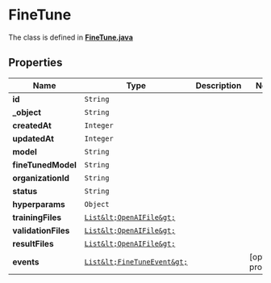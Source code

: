 

# FineTune

The class is defined in **[FineTune.java](../../src/main/java/org/openapitools/model/FineTune.java)**

## Properties

Name | Type | Description | Notes
------------ | ------------- | ------------- | -------------
**id** | `String` |  | 
**_object** | `String` |  | 
**createdAt** | `Integer` |  | 
**updatedAt** | `Integer` |  | 
**model** | `String` |  | 
**fineTunedModel** | `String` |  | 
**organizationId** | `String` |  | 
**status** | `String` |  | 
**hyperparams** | `Object` |  | 
**trainingFiles** | [`List&lt;OpenAIFile&gt;`](OpenAIFile.md) |  | 
**validationFiles** | [`List&lt;OpenAIFile&gt;`](OpenAIFile.md) |  | 
**resultFiles** | [`List&lt;OpenAIFile&gt;`](OpenAIFile.md) |  | 
**events** | [`List&lt;FineTuneEvent&gt;`](FineTuneEvent.md) |  |  [optional property]















